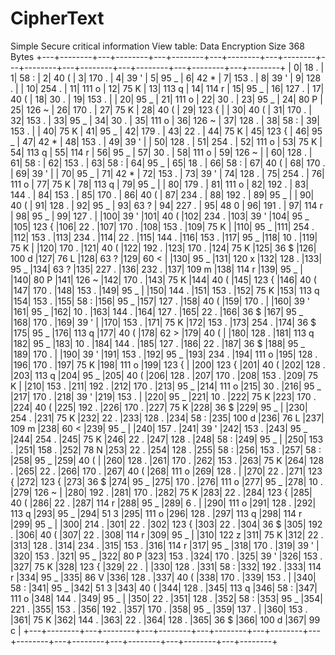 # CipherText
Simple Secure critical information
View table: Data Encryption  Size 368 Bytes
+---+--------+---+--------+---+--------+---+--------+---+--------+---+--------+---+--------+---+--------+---+--------+---+--------+
|  0|   18 . |  1|   58 : |  2|   40 ( |  3|  170 . |  4|   39 ' |  5|   95 _ |  6|   42 * |  7|  153 . |  8|   39 ' |  9|  128 . |
| 10|  254 . | 11|  111 o | 12|   75 K | 13|  113 q | 14|  114 r | 15|   95 _ | 16|  127 . | 17|   40 ( | 18|   30 . | 19|  153 . |
| 20|   95 _ | 21|  111 o | 22|   30 . | 23|   95 _ | 24|   80 P | 25|  126 ~ | 26|  170 . | 27|   75 K | 28|   40 ( | 29|  123 { |
| 30|   40 ( | 31|  170 . | 32|  153 . | 33|   95 _ | 34|   30 . | 35|  111 o | 36|  126 ~ | 37|  128 . | 38|   58 : | 39|  153 . |
| 40|   75 K | 41|   95 _ | 42|  179 . | 43|   22 . | 44|   75 K | 45|  123 { | 46|   95 _ | 47|   42 * | 48|  153 . | 49|   39 ' |
| 50|  128 . | 51|  254 . | 52|  111 o | 53|   75 K | 54|  113 q | 55|  114 r | 56|   95 _ | 57|   30 . | 58|  111 o | 59|  126 ~ |
| 60|  128 . | 61|   58 : | 62|  153 . | 63|   58 : | 64|   95 _ | 65|   18 . | 66|   58 : | 67|   40 ( | 68|  170 . | 69|   39 ' |
| 70|   95 _ | 71|   42 * | 72|  153 . | 73|   39 ' | 74|  128 . | 75|  254 . | 76|  111 o | 77|   75 K | 78|  113 q | 79|   95 _ |
| 80|  179 . | 81|  111 o | 82|  192 . | 83|  144 . | 84|  153 . | 85|  170 . | 86|   40 ( | 87|  234 . | 88|  192 . | 89|   95 _ |
| 90|   40 ( | 91|  128 . | 92|   95 _ | 93|   63 ? | 94|  227 . | 95|   48 0 | 96|  191 . | 97|  114 r | 98|   95 _ | 99|  127 . |
|100|   39 ' |101|   40 ( |102|  234 . |103|   39 ' |104|   95 _ |105|  123 { |106|   22 . |107|  170 . |108|  153 . |109|   75 K |
|110|   95 _ |111|  254 . |112|  153 . |113|  234 . |114|   22 . |115|  144 . |116|  153 . |117|   95 _ |118|   10 . |119|   75 K |
|120|  170 . |121|   40 ( |122|  192 . |123|  170 . |124|   75 K |125|   36 $ |126|  100 d |127|   76 L |128|   63 ? |129|   60 < |
|130|   95 _ |131|  120 x |132|  128 . |133|   95 _ |134|   63 ? |135|  227 . |136|  232 . |137|  109 m |138|  114 r |139|   95 _ |
|140|   80 P |141|  126 ~ |142|  170 . |143|   75 K |144|   40 ( |145|  123 { |146|   40 ( |147|  170 . |148|  153 . |149|   95 _ |
|150|  144 . |151|  153 . |152|   75 K |153|  113 q |154|  153 . |155|   58 : |156|   95 _ |157|  127 . |158|   40 ( |159|  170 . |
|160|   39 ' |161|   95 _ |162|   10 . |163|  144 . |164|  127 . |165|   22 . |166|   36 $ |167|   95 _ |168|  170 . |169|   39 ' |
|170|  153 . |171|   75 K |172|  153 . |173|  254 . |174|   36 $ |175|   95 _ |176|  113 q |177|   40 ( |178|   62 > |179|   40 ( |
|180|  128 . |181|  113 q |182|   95 _ |183|   10 . |184|  144 . |185|  127 . |186|   22 . |187|   36 $ |188|   95 _ |189|  170 . |
|190|   39 ' |191|  153 . |192|   95 _ |193|  234 . |194|  111 o |195|  128 . |196|  170 . |197|   75 K |198|  111 o |199|  123 { |
|200|  123 { |201|   40 ( |202|  128 . |203|  113 q |204|   95 _ |205|   40 ( |206|  128 . |207|  170 . |208|  153 . |209|   75 K |
|210|  153 . |211|  192 . |212|  170 . |213|   95 _ |214|  111 o |215|   30 . |216|   95 _ |217|  170 . |218|   39 ' |219|  153 . |
|220|   95 _ |221|   10 . |222|   75 K |223|  170 . |224|   40 ( |225|  192 . |226|  170 . |227|   75 K |228|   36 $ |229|   95 _ |
|230|  254 . |231|   75 K |232|   22 . |233|  128 . |234|   58 : |235|  100 d |236|   76 L |237|  109 m |238|   60 < |239|   95 _ |
|240|  157 . |241|   39 ' |242|  153 . |243|   95 _ |244|  254 . |245|   75 K |246|   22 . |247|  128 . |248|   58 : |249|   95 _ |
|250|  153 . |251|  158 . |252|   78 N |253|   22 . |254|  128 . |255|   58 : |256|  153 . |257|   58 : |258|   95 _ |259|   40 ( |
|260|  128 . |261|  170 . |262|  153 . |263|   75 K |264|  128 . |265|   22 . |266|  170 . |267|   40 ( |268|  111 o |269|  128 . |
|270|   22 . |271|  123 { |272|  123 { |273|   36 $ |274|   95 _ |275|  170 . |276|  111 o |277|   95 _ |278|   10 . |279|  126 ~ |
|280|  192 . |281|  170 . |282|   75 K |283|   22 . |284|  123 { |285|   40 ( |286|   22 . |287|  114 r |288|   95 _ |289|    6 . |
|290|  111 o |291|  128 . |292|  113 q |293|   95 _ |294|   51 3 |295|  111 o |296|  128 . |297|  113 q |298|  114 r |299|   95 _ |
|300|  214 . |301|   22 . |302|  123 { |303|   22 . |304|   36 $ |305|  192 . |306|   40 ( |307|   22 . |308|  114 r |309|   95 _ |
|310|  122 z |311|   75 K |312|   22 . |313|  128 . |314|  234 . |315|  153 . |316|  114 r |317|   95 _ |318|  170 . |319|   39 ' |
|320|  153 . |321|   95 _ |322|   80 P |323|  153 . |324|  170 . |325|   39 ' |326|  153 . |327|   75 K |328|  123 { |329|   22 . |
|330|  128 . |331|   58 : |332|  192 . |333|  114 r |334|   95 _ |335|   86 V |336|  128 . |337|   40 ( |338|  170 . |339|  153 . |
|340|   58 : |341|   95 _ |342|   51 3 |343|   40 ( |344|  128 . |345|  113 q |346|   58 : |347|  111 o |348|  144 . |349|   95 _ |
|350|   22 . |351|  128 . |352|   58 : |353|   95 _ |354|  221 . |355|  153 . |356|  192 . |357|  170 . |358|   95 _ |359|  137 . |
|360|  153 . |361|   75 K |362|  144 . |363|   22 . |364|  128 . |365|   36 $ |366|  100 d |367|   99 c |
+---+--------+---+--------+---+--------+---+--------+---+--------+---+--------+---+--------+---+--------+---+--------+---+--------+